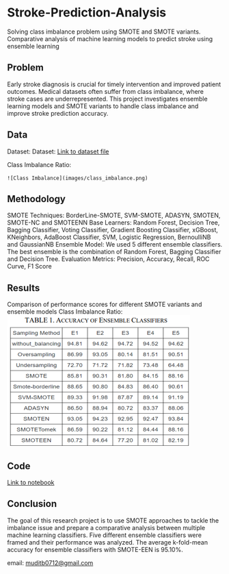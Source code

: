 # Stroke-Prediction-Analysis
Solving class imbalance problem using SMOTE and SMOTE variants.
Comparative analysis of machine learning models to predict stroke using ensemble learning

## Problem
Early stroke diagnosis is crucial for timely intervention and improved patient outcomes. Medical datasets often suffer from class imbalance, where stroke cases are underrepresented. This project investigates ensemble learning models and SMOTE variants to handle class imbalance and improve stroke prediction accuracy.

## Data
Dataset: Dataset: [Link to dataset file](healthcare-dataset-stroke-data.csv)

Class Imbalance Ratio:

    ![Class Imbalance](images/class_imbalance.png)

## Methodology
SMOTE Techniques: BorderLine-SMOTE, SVM-SMOTE, ADASYN, SMOTEN, SMOTE-NC and SMOTEENN
Base Learners: Random Forest, Decision Tree, Bagging Classifier, Voting Classifier, Gradient Boosting Classifier, xGBoost, KNeighbors, AdaBoost Classifier, SVM, Logistic Regression, BernoulliNB and GaussianNB
Ensemble Model: We used 5 different ensemble classifiers. The best ensemble is the combination of Random Forest, Bagging Classifier and Decision Tree.
Evaluation Metrics: Precision, Accuracy, Recall, ROC Curve, F1 Score

## Results
Comparison of performance scores for different SMOTE variants and ensemble models
Class Imbalance Ratio: ![Accuracy](images/accuracy.png)

## Code
[Link to notebook](Stroke_Prediction.ipynb)

## Conclusion
The goal of this research project is to use SMOTE approaches to tackle the imbalance issue and prepare a comparative analysis between multiple machine learning classifiers.
Five different ensemble classifiers were framed and their performance was analyzed. The average k-fold-mean accuracy for ensemble classifiers with SMOTE-EEN is 95.10%.

email: muditb0712@gmail.com

